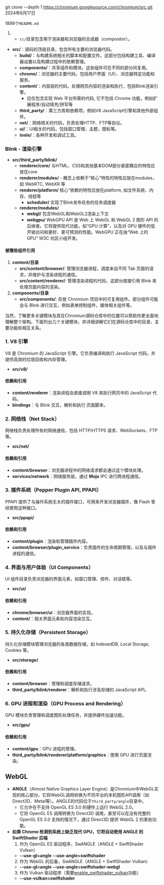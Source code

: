 git clone --depth 1 https://chromium.googlesource.com/chromium/src.git 2024年6月17日

1898个`README.md`
1. - `cc/`目录包含用于渲染器和浏览器的合成器（compositor）。

- **src/**：源码的顶层目录，包含所有主要的浏览器代码。
	- **build/**：与构建系统相关的脚本和配置文件。这部分包括构建工具、编译器设置以及构建过程中的依赖管理。
	- **components/**：共享组件和模块，这些组件可在不同的部分间复用。
	- **chrome/**：浏览器的主要代码，包括用户界面（UI）、浏览器特定功能和服务。
	- **content/**：内容层的代码，处理网页内容的渲染和执行，包括Blink渲染引擎。
		- 应仅包含实现 Web 平台所需的代码,  它不包括 Chrome 功能，例如扩展程序/自动填充/拼写等
	- **third_party/**：第三方库和依赖项，例如V8 JavaScript引擎和其他外部组件。
	- **net/**：网络相关的代码，负责处理HTTP、FTP等协议。
	- **ui/**：UI相关的代码，包括窗口管理，主题，图标等。
	- **tools/**：各种开发和调试工具。
	

### Blink - 渲染引擎
- **src/third_party/blink/**
    - **renderer/core/** 与HTML、CSS和其他基本DOM部分紧密耦合的特性应放在core
    - **renderer/modules/** - 概念上依赖于“核心”特性的特性应放在modules，如 WebRTC, WebXR 等
    - **renderer/platform/** 核心”依赖的特性应放在platform, 如文件系统、内存、线程等
	    - **scheduler/** 实现了Blink发布任务的任务调度器
    - **renderer/modules/**
	    - **webgl/** 包含WebGL和WebGL2渲染上下文
	    - **webgpu/** WebGPU API 是 Web 上 WebGL 和 WebGL 2 图形 API 的后继者。它将提供现代功能，如“GPU 计算”，以及对 GPU 硬件的低开销访问和更好、更可预测的性能。WebGPU 正在由“Web 上的 GPU” W3C 社区小组开发。
#### 被哪些组件引用
1. **content/目录**
    - **src/content/browser/**: 管理浏览器进程，调度来自不同 Tab 页面的请求，并维护与渲染进程的通信。
    - **src/content/renderer/**: 管理渲染进程的代码，这部分直接引用 Blink 来处理页面内容的渲染。
2. **components/目录**
    - **src/components/**: 存放 Chromium 项目中的可复用组件。部分组件可能会与 Blink 进行交互，例如表单控制组件，媒体相关组件等。

当然，了解更多关键模块及其在Chromium源码仓库中的位置可以帮助你更全面地理解整个架构。下面列出几个关键模块，并详细讲解它们在源码仓库中的目录、主要功能和相互关系。

### 1. V8 引擎
V8 是 Chromium 的 JavaScript 引擎。它负责编译和执行 JavaScript 代码，并提供高效的垃圾回收和内存管理。
- **src/v8/**
#### 依赖和引用
- **content/renderer**：渲染进程会直接调用 V8 来执行网页中的 JavaScript 代码。
- **bindings**：与 Blink 交互，解析和执行 页面脚本。
### 2. 网络栈（Net Stack）
网络栈负责处理所有的网络通信，包括 HTTP/HTTPS 请求、WebSockets、FTP 等。
- **src/net/**
#### 依赖和引用
- **content/browser**：浏览器进程中的网络请求都会通过这个模块处理。
- **services/network**：网络服务层，通过 **Mojo** IPC 进行跨进程通信。
### 3. 插件系统（Pepper Plugin API, PPAPI）
PPAPI 提供了与操作系统无关的插件接口，可用来开发浏览器插件，像 Flash 曾经使用这种接口。
- **src/ppapi/**
#### 依赖和引用
- **content/plugin**：渲染和管理插件内容。
- **content/browser/plugin_service**：负责插件的生命周期管理，以及与插件进程的通信。
### 4. 界面与用户体验（UI Components）
UI 组件目录负责浏览器的界面元素，如窗口管理、控件、对话框等。
- **src/ui/**
#### 依赖和引用
- **chrome/browser/ui**：浏览器界面的实现。
- **content/**：相关界面元素和内容渲染交互。
### 5. 持久化存储（Persistent Storage）
持久化存储模块管理浏览器的各类数据存储，如 IndexedDB, Local Storage, Cookies 等。
- **src/storage/**
#### 依赖和引用
- **content/browser**：管理和调度存储请求。
- **third_party/blink/renderer**：解析和执行涉及存储的 JavaScript API。
### 6. GPU 进程和渲染（GPU Process and Rendering）
GPU 模块负责管理和调度图形处理任务，并提供硬件加速功能。
- **src/gpu/**
#### 依赖和引用
- **content/gpu**：GPU 进程的管理。
- **third_party/blink/renderer/platform/graphics**：使用 GPU 进行页面渲染。

## WebGL
- **ANGLE**（Almost Native Graphics Layer Engine）是Chromium中WebGL实现的核心部分。它将WebGL调用转换为不同平台的本机图形API调用（如Direct3D、Metal等）。ANGLE的代码位于`third_party/angle`目录中。
	- 它允许在不支持 OpenGL ES 3.0 的硬件上运行 WebGL 2.0。
	- 它将 OpenGL ES 调用转换为 Direct3D 调用，甚至可以在没有完整的 OpenGL ES 3.0 支持的情况下，通过 Direct3D 提供 WebGL 2 的某些功能。
- **如果 Chrome 检测到系统上缺乏现代 GPU，它将自动使用 ANGLE 的 SwiftShader 后端**
	1. 作为 OpenGL ES 驱动程序，SwANGLE（ANGLE + SwiftShader Vulkan）
	- **--use-gl=angle --use-angle=swiftshader**
	2. 作为 WebGL 的后备，SwANGLE（ANGLE + SwiftShader Vulkan）
	- **--use-gl=angle --use-angle=swiftshader-webgl**
	3. 作为 Vulkan 驱动程序（需要[enable_swiftshader_vulkan](https://source.chromium.org/chromium/chromium/src/+/main:gpu/vulkan/features.gni;l=16)功能）
	- **--use-vulkan=swiftshader**
